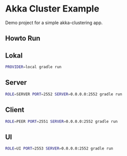 # Akka Cluster Example

Demo project for a simple akka-clustering app.

## Howto Run

## Lokal
```sh
PROVIDER=local gradle run
```

## Server
```sh
ROLE=SERVER PORT=2552 SERVER=0.0.0.0:2552 gradle run
```

## Client
```sh
ROLE=PEER PORT=2551 SERVER=0.0.0.0:2552 gradle run
```


## UI
```sh
ROLE=UI PORT=2553 SERVER=0.0.0.0:2552 gradle run
```

